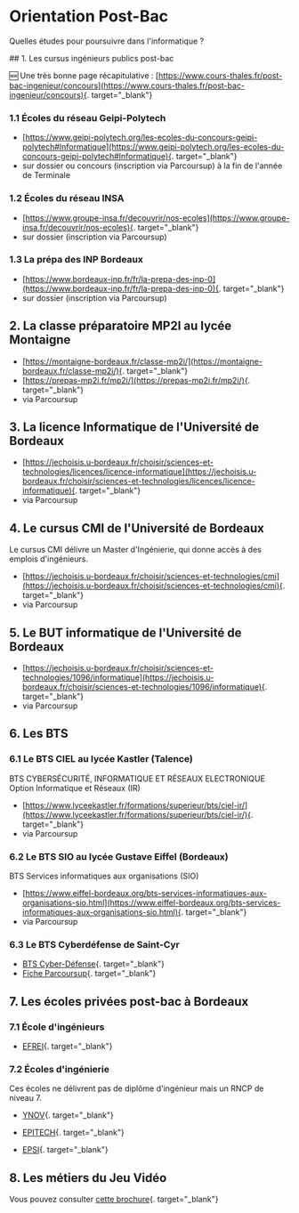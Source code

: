# Orientation Post-Bac

Quelles études pour poursuivre dans l'informatique ?

## 1. Les cursus ingénieurs publics post-bac

:new: Une très bonne page récapitulative :  [https://www.cours-thales.fr/post-bac-ingenieur/concours](https://www.cours-thales.fr/post-bac-ingenieur/concours){. target="_blank"}

### 1.1 Écoles du réseau Geipi-Polytech

- [https://www.geipi-polytech.org/les-ecoles-du-concours-geipi-polytech#Informatique](https://www.geipi-polytech.org/les-ecoles-du-concours-geipi-polytech#Informatique){. target="_blank"}
- sur dossier ou concours (inscription via Parcoursup) à la fin de l'année de Terminale

### 1.2 Écoles du réseau INSA

- [https://www.groupe-insa.fr/decouvrir/nos-ecoles](https://www.groupe-insa.fr/decouvrir/nos-ecoles){. target="_blank"}
-  sur dossier (inscription via Parcoursup)

### 1.3 La prépa des INP Bordeaux

- [https://www.bordeaux-inp.fr/fr/la-prepa-des-inp-0](https://www.bordeaux-inp.fr/fr/la-prepa-des-inp-0){. target="_blank"}
-  sur dossier (inscription via Parcoursup)



## 2. La classe préparatoire MP2I au lycée Montaigne

- [https://montaigne-bordeaux.fr/classe-mp2i/](https://montaigne-bordeaux.fr/classe-mp2i/){. target="_blank"}
- [https://prepas-mp2i.fr/mp2i/](https://prepas-mp2i.fr/mp2i/){. target="_blank"}
- via Parcoursup

## 3. La licence Informatique de l'Université de Bordeaux

- [https://jechoisis.u-bordeaux.fr/choisir/sciences-et-technologies/licences/licence-informatique](https://jechoisis.u-bordeaux.fr/choisir/sciences-et-technologies/licences/licence-informatique){. target="_blank"}
- via Parcoursup

## 4. Le cursus CMI de l'Université de Bordeaux
Le cursus CMI délivre un Master d'Ingénierie, qui donne accès à des emplois d'ingénieurs.

- [https://jechoisis.u-bordeaux.fr/choisir/sciences-et-technologies/cmi](https://jechoisis.u-bordeaux.fr/choisir/sciences-et-technologies/cmi){. target="_blank"}
-  via Parcoursup


## 5. Le BUT informatique de l'Université de Bordeaux

- [https://jechoisis.u-bordeaux.fr/choisir/sciences-et-technologies/1096/informatique](https://jechoisis.u-bordeaux.fr/choisir/sciences-et-technologies/1096/informatique){. target="_blank"}
- via Parcoursup

## 6. Les BTS 

### 6.1 Le BTS CIEL au lycée Kastler (Talence)
BTS CYBERSÉCURITÉ, INFORMATIQUE ET RÉSEAUX ELECTRONIQUE Option Informatique et Réseaux (IR)
- [https://www.lyceekastler.fr/formations/superieur/bts/ciel-ir/](https://www.lyceekastler.fr/formations/superieur/bts/ciel-ir/){. target="_blank"}
- via Parcoursup

### 6.2 Le BTS SIO au lycée Gustave Eiffel (Bordeaux)
BTS Services informatiques aux organisations (SIO)

- [https://www.eiffel-bordeaux.org/bts-services-informatiques-aux-organisations-sio.html](https://www.eiffel-bordeaux.org/bts-services-informatiques-aux-organisations-sio.html){. target="_blank"}
- via Parcoursup

### 6.3 Le BTS Cyberdéfense de Saint-Cyr
- [BTS Cyber-Défense](https://rh-terre.defense.gouv.fr/actualites/item/518-bts-cyber-defense-l-armee-de-terre-fait-face-a-la-5e-dimension){. target="_blank"}
- [Fiche Parcoursup](https://dossier.parcoursup.fr/Candidats/public/fiches/afficherFicheFormation?g_ta_cod=19449){. target="_blank"}


## 7. Les écoles privées post-bac à Bordeaux

### 7.1 École d'ingénieurs

- [EFREI](https://www.efrei.fr/){. target="_blank"}

### 7.2 Écoles d'ingénierie
Ces écoles ne délivrent pas de diplôme d'ingénieur mais un RNCP de niveau 7.


- [YNOV](https://www.ynov.com/){. target="_blank"}


- [EPITECH](https://www.epitech.eu/){. target="_blank"}

- [EPSI](https://www.epsi.fr/){. target="_blank"}


## 8. Les métiers du Jeu Vidéo

Vous pouvez consulter [cette brochure](data/metiers_JV.pdf){. target="_blank"}
